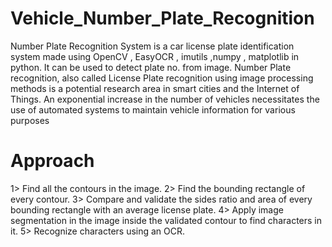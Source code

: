 # Vehicle_Number_Plate_Recognition

Number Plate Recognition System is a car license plate identification system made using OpenCV , EasyOCR , imutils ,numpy , matplotlib in python. It can be used to detect plate no. from image.
Number Plate recognition, also called License Plate recognition using image processing methods is a potential research area in smart cities and the Internet of Things. An exponential increase in the number of vehicles necessitates the use of automated systems to maintain vehicle information for various purposes

# Approach
1>   Find all the contours in the image.
2>   Find the bounding rectangle of every contour.
3>   Compare and validate the sides ratio and area of every bounding rectangle with an average license plate.
4>   Apply image segmentation in the image inside the validated contour to find characters in it.
5>   Recognize characters using an OCR.
